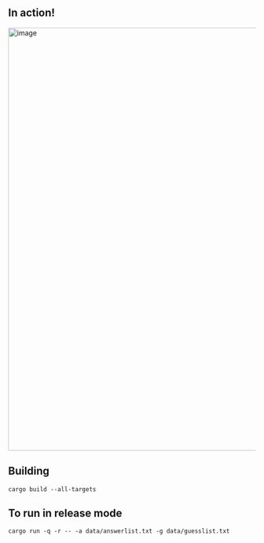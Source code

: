 ## In action!
<img width="861" alt="image" src="https://user-images.githubusercontent.com/1293223/186341157-19b4624c-7635-4354-805b-a417038d2785.png">

## Building
`cargo build --all-targets`

## To run in release mode
`cargo run -q -r -- -a data/answerlist.txt -g data/guesslist.txt`
